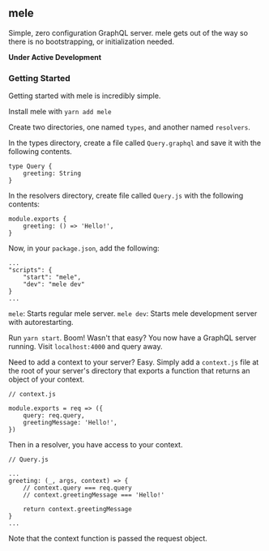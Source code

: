 
## mele

Simple, zero configuration GraphQL server. mele gets out of the way so there is no bootstrapping, or initialization needed.

**Under Active Development**

### Getting Started
Getting started with mele is incredibly simple.

Install mele with ```yarn add mele```

Create two directories, one named ```types```, and another named ```resolvers```.

In the types directory, create a file called ```Query.graphql``` and save it with the following contents.

```
type Query {
    greeting: String
}
```

In the resolvers directory, create file called ```Query.js``` with the following contents:

```
module.exports {
    greeting: () => 'Hello!',
}
```

Now, in your ```package.json```, add the following:

```
...
"scripts": {
    "start": "mele",
    "dev": "mele dev"
}
...
```

```mele```: Starts regular mele server.
```mele dev```: Starts mele development server with autorestarting.

Run ```yarn start```. Boom! Wasn't that easy? You now have a GraphQL server running. Visit ```localhost:4000``` and query away.

Need to add a context to your server? Easy. Simply add a ```context.js``` file at the root of your server's directory that exports a function that returns an object of your context.

```
// context.js

module.exports = req => ({
    query: req.query,
    greetingMessage: 'Hello!',
})
```

Then in a resolver, you have access to your context.

```
// Query.js

...
greeting: (_, args, context) => {
    // context.query === req.query
    // context.greetingMessage === 'Hello!'

    return context.greetingMessage
}
...
```

Note that the context function is passed the request object. 
